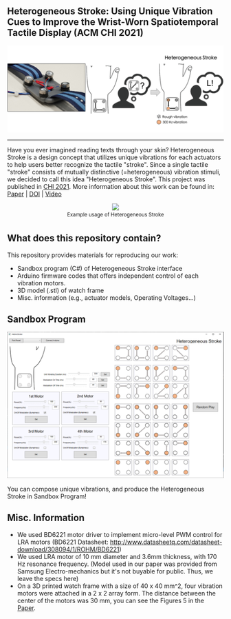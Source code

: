 ## Heterogeneous Stroke: Using Unique Vibration Cues to Improve the Wrist-Worn Spatiotemporal Tactile Display (ACM CHI 2021)

<p align="center">
    <img src="img/HeterogeneousStroke_Overview.png", width="700">
</p>

-----------------

Have you ever imagined reading texts through your skin? Heterogeneous Stroke is a design concept that utilizes unique vibrations for each actuators to help users better recognize the tactile "stroke". Since a single tactile "stroke" consists of mutually distinctive (=heterogeneous) vibration stimuli, we decided to call this idea "Heterogeneous Stroke". This project was published in [CHI 2021](https://chi2021.acm.org/).
More information about this work can be found in: [Paper](https://taejun13.github.io/paper/heteroStroke_paper.pdf) | [DOI](https://dl.acm.org/doi/abs/10.1145/3411764.3445448) | [Video](https://youtu.be/Qc-zFCvWwCI)

<p align="center">
    <img src="img/HeterogeneousStrokeAnimation.gif", width="480">
    <br>
    <sup>Example usage of Heterogeneous Stroke</sup>
</p>

## What does this repository contain?

This repository provides materials for reproducing our work:
* Sandbox program (C#) of Heterogeneous Stroke interface
* Arduino firmware codes that offers independent control of each vibration motors.
* 3D model (.stl) of watch frame
* Misc. information (e.g., actuator models, Operating Voltages...)

## Sandbox Program

<p align="center">
    <img src="img/SandboxProgram.PNG", width="800">
</p>

You can compose unique vibrations, and produce the Heterogeneous Stroke in Sandbox Program!

## Misc. Information

* We used BD6221 motor driver to implement micro-level PWM control for LRA motors (BD6221 Datasheet: http://www.datasheetq.com/datasheet-download/308094/1/ROHM/BD6221)
* We used LRA motor of 10 mm diameter and 3.6mm thickness, with 170 Hz resonance frequency. (Model used in our paper was provided from Samsung Electro-mechanics but it's not buyable for public. Thus, we leave the specs here)
* On a 3D printed watch frame with a size of 40 x 40 mm^2, four vibration motors were attached in a 2 x 2 array form. The distance between the center of the motors was 30 mm, you can see the Figures 5 in the [Paper](https://taejun13.github.io/paper/heteroStroke_paper.pdf).
